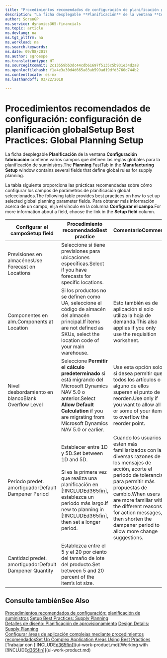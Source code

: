 ```yaml
---
title: "Procedimientos recomendados de configuración de planificación global | Documentos de Microsoft"
description: "La ficha desplegable **Planificación** de la ventana **Configuración fabricación** contiene varios campos que definen las reglas globales para la planificación de suministros."
author: SorenGP
ms.service: dynamics365-financials
ms.topic: article
ms.devlang: na
ms.tgt_pltfrm: na
ms.workload: na
ms.search.keywords: 
ms.date: 09/08/2017
ms.author: sgroespe
ms.translationtype: HT
ms.sourcegitcommit: 2c13559bb3dc44cdb61697f5135c5b931e34d2a8
ms.openlocfilehash: f1a4e3a30d4d665a83ab599ad19dfd3760d744b2
ms.contentlocale: es-mx
ms.lasthandoff: 03/22/2018

---
```

# <a name="setup-best-practices-global-planning-setup"></a><span data-ttu-id="abf5e-103">Procedimientos recomendados de configuración: configuración de planificación global</span><span class="sxs-lookup"><span data-stu-id="abf5e-103">Setup Best Practices: Global Planning Setup</span></span>
<span data-ttu-id="abf5e-104">La ficha desplegable **Planificación** de la ventana **Configuración fabricación** contiene varios campos que definen las reglas globales para la planificación de suministros.</span><span class="sxs-lookup"><span data-stu-id="abf5e-104">The **Planning** FastTab in the **Manufacturing Setup** window contains several fields that define global rules for supply planning.</span></span>  

 <span data-ttu-id="abf5e-105">La tabla siguiente proporciona las prácticas recomendadas sobre cómo configurar los campos de parámetros de planificación global seleccionados.</span><span class="sxs-lookup"><span data-stu-id="abf5e-105">The following table provides best practices on how to set up selected global planning parameter fields.</span></span> <span data-ttu-id="abf5e-106">Para obtener más información acerca de un campo, elija el vínculo en la columna **Configurar el campo**.</span><span class="sxs-lookup"><span data-stu-id="abf5e-106">For more information about a field, choose the link in the **Setup field** column.</span></span>  

|<span data-ttu-id="abf5e-107">Configurar el campo</span><span class="sxs-lookup"><span data-stu-id="abf5e-107">Setup field</span></span>|<span data-ttu-id="abf5e-108">Procedimiento recomendado</span><span class="sxs-lookup"><span data-stu-id="abf5e-108">Best practice</span></span>|<span data-ttu-id="abf5e-109">Comentario</span><span class="sxs-lookup"><span data-stu-id="abf5e-109">Comment</span></span>|  
|-----------------|-------------------|-------------|  
|<span data-ttu-id="abf5e-110">Previsiones en almacénes</span><span class="sxs-lookup"><span data-stu-id="abf5e-110">Use Forecast on Locations</span></span>|<span data-ttu-id="abf5e-111">Seleccione si tiene previsiones para ubicaciones específicas.</span><span class="sxs-lookup"><span data-stu-id="abf5e-111">Select if you have forecasts for specific locations.</span></span>||  
|<span data-ttu-id="abf5e-112">Componentes en alm.</span><span class="sxs-lookup"><span data-stu-id="abf5e-112">Components at Location</span></span>|<span data-ttu-id="abf5e-113">Si los productos no se definen como UA, seleccione el código de almacén del almacén principal.</span><span class="sxs-lookup"><span data-stu-id="abf5e-113">If items are not defined as SKUs, select the location code of your main warehouse.</span></span>|<span data-ttu-id="abf5e-114">Esto también es de aplicación si solo utiliza la hoja de demanda.</span><span class="sxs-lookup"><span data-stu-id="abf5e-114">This also applies if you only use the requisition worksheet.</span></span>|  
|<span data-ttu-id="abf5e-115">Nivel desbordamiento en blanco</span><span class="sxs-lookup"><span data-stu-id="abf5e-115">Blank Overflow Level</span></span>|<span data-ttu-id="abf5e-116">Seleccione **Permitir el cálculo predeterminado** si está migrando del Microsoft Dynamics NAV 5.0 o anterior.</span><span class="sxs-lookup"><span data-stu-id="abf5e-116">Select **Allow Default Calculation** if you are migrating from Microsoft Dynamics NAV 5.0 or earlier.</span></span>|<span data-ttu-id="abf5e-117">Use esta opción solo si desea permitir que todos los artículos o alguno de ellos superen el punto de reorden.</span><span class="sxs-lookup"><span data-stu-id="abf5e-117">Use only if you want to allow all or some of your items to overflow the reorder point.</span></span>|  
|<span data-ttu-id="abf5e-118">Periodo predet. amortiguador</span><span class="sxs-lookup"><span data-stu-id="abf5e-118">Default Dampener Period</span></span>|<span data-ttu-id="abf5e-119">Establecer entre 1D y 5D.</span><span class="sxs-lookup"><span data-stu-id="abf5e-119">Set between 1D and 5D.</span></span><br /><br /> <span data-ttu-id="abf5e-120">Si es la primera vez que realiza una planificación en [!INCLUDE[d365fin](includes/d365fin_md.md)], establezca un periodo más largo.</span><span class="sxs-lookup"><span data-stu-id="abf5e-120">If new to planning in [!INCLUDE[d365fin](includes/d365fin_md.md)], then set a longer period.</span></span>|<span data-ttu-id="abf5e-121">Cuando los usuarios estén más familiarizados con las diversas razones de los mensajes de acción, acorte el periodo de tolerancia para permitir más propuestas de cambio.</span><span class="sxs-lookup"><span data-stu-id="abf5e-121">When users are more familiar with the different reasons for action messages, then shorten the dampener period to allow more change suggestions.</span></span>|  
|<span data-ttu-id="abf5e-122">Cantidad predet. amortiguador</span><span class="sxs-lookup"><span data-stu-id="abf5e-122">Default Dampener Quantity</span></span>|<span data-ttu-id="abf5e-123">Establezca entre el 5 y el 20 por ciento del tamaño de lote del producto.</span><span class="sxs-lookup"><span data-stu-id="abf5e-123">Set between 5 and 20 percent of the item’s lot size.</span></span>||  

## <a name="see-also"></a><span data-ttu-id="abf5e-124">Consulte también</span><span class="sxs-lookup"><span data-stu-id="abf5e-124">See Also</span></span>  
 <span data-ttu-id="abf5e-125">[Procedimientos recomendados de configuración: planificación de suministros](setup-best-practices-supply-planning.md) </span><span class="sxs-lookup"><span data-stu-id="abf5e-125">[Setup Best Practices: Supply Planning](setup-best-practices-supply-planning.md) </span></span>  
 <span data-ttu-id="abf5e-126">[Detalles de diseño: Planificación de aprovisionamiento](design-details-supply-planning.md) </span><span class="sxs-lookup"><span data-stu-id="abf5e-126">[Design Details: Supply Planning](design-details-supply-planning.md) </span></span>  
 [<span data-ttu-id="abf5e-127">Configurar áreas de aplicación complejas mediante procedimientos recomendados</span><span class="sxs-lookup"><span data-stu-id="abf5e-127">Set Up Complex Application Areas Using Best Practices</span></span>](set-up-complex-application-areas-using-best-practices.md)  
 <span data-ttu-id="abf5e-128">[Trabajar con [!INCLUDE[d365fin](includes/d365fin_md.md)]](ui-work-product.md)</span><span class="sxs-lookup"><span data-stu-id="abf5e-128">[Working with [!INCLUDE[d365fin](includes/d365fin_md.md)]](ui-work-product.md)</span></span>

